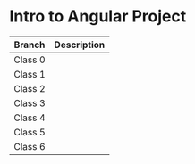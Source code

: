 # Intro to Angular Project

| Branch  | Description  |
|---|---|
|  Class 0 |   |
|  Class 1 |   |
|  Class 2 |   |
|  Class 3 |   |
|  Class 4 |   |
|  Class 5 |   |
|  Class 6 |   |